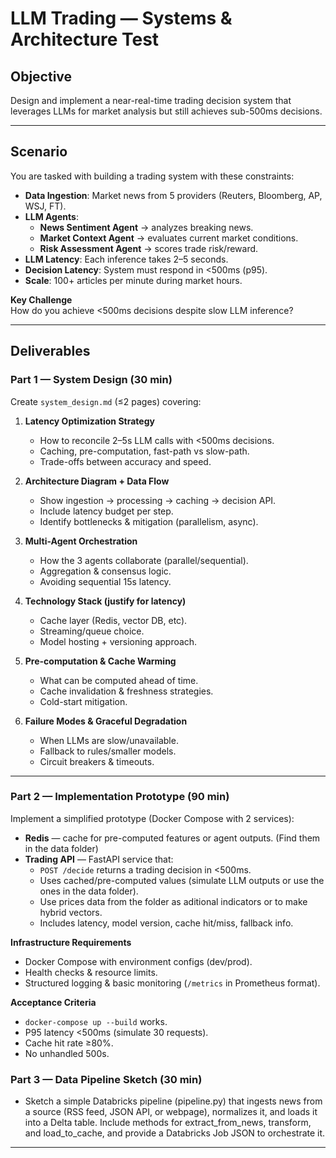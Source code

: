 # LLM Trading — Systems & Architecture Test

## Objective
Design and implement a near-real-time trading decision system that leverages LLMs for market analysis but still achieves sub-500ms decisions.

---

## Scenario
You are tasked with building a trading system with these constraints:

- **Data Ingestion**: Market news from 5 providers (Reuters, Bloomberg, AP, WSJ, FT).
- **LLM Agents**:
  - **News Sentiment Agent** → analyzes breaking news.  
  - **Market Context Agent** → evaluates current market conditions.  
  - **Risk Assessment Agent** → scores trade risk/reward.
- **LLM Latency**: Each inference takes 2–5 seconds.  
- **Decision Latency**: System must respond in <500ms (p95).  
- **Scale**: 100+ articles per minute during market hours.

**Key Challenge**  
How do you achieve <500ms decisions despite slow LLM inference?

---

## Deliverables

### Part 1 — System Design (30 min)
Create `system_design.md` (≤2 pages) covering:

1. **Latency Optimization Strategy**  
   - How to reconcile 2–5s LLM calls with <500ms decisions.  
   - Caching, pre-computation, fast-path vs slow-path.  
   - Trade-offs between accuracy and speed.

2. **Architecture Diagram + Data Flow**  
   - Show ingestion → processing → caching → decision API.  
   - Include latency budget per step.  
   - Identify bottlenecks & mitigation (parallelism, async).

3. **Multi-Agent Orchestration**  
   - How the 3 agents collaborate (parallel/sequential).  
   - Aggregation & consensus logic.  
   - Avoiding sequential 15s latency.

4. **Technology Stack (justify for latency)**  
   - Cache layer (Redis, vector DB, etc).  
   - Streaming/queue choice.  
   - Model hosting + versioning approach.

5. **Pre-computation & Cache Warming**  
   - What can be computed ahead of time.  
   - Cache invalidation & freshness strategies.  
   - Cold-start mitigation.

6. **Failure Modes & Graceful Degradation**  
   - When LLMs are slow/unavailable.  
   - Fallback to rules/smaller models.  
   - Circuit breakers & timeouts.

---

### Part 2 — Implementation Prototype (90 min)
Implement a simplified prototype (Docker Compose with 2 services):

- **Redis** — cache for pre-computed features or agent outputs.  (Find them in the data folder)
- **Trading API** — FastAPI service that:  
  - `POST /decide` returns a trading decision in <500ms.  
  - Uses cached/pre-computed values (simulate LLM outputs or use the ones in the data folder).
  - Use prices data from the folder as aditional indicators or to make hybrid vectors.
  - Includes latency, model version, cache hit/miss, fallback info.

**Infrastructure Requirements**
- Docker Compose with environment configs (dev/prod).  
- Health checks & resource limits.  
- Structured logging & basic monitoring (`/metrics` in Prometheus format).

**Acceptance Criteria**
- `docker-compose up --build` works.  
- P95 latency <500ms (simulate 30 requests).  
- Cache hit rate ≥80%.  
- No unhandled 500s.

### Part 3 — Data Pipeline Sketch (30 min)
- Sketch a simple Databricks pipeline (pipeline.py) that ingests news from a source (RSS feed, JSON API, or webpage), normalizes it, and loads it into a Delta table. Include methods for extract_from_news, transform, and load_to_cache, and provide a Databricks Job JSON to orchestrate it.
---
